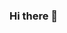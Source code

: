 ### Hi there 👋

<!--
**Shinjini2002/Shinjini2002** is a ✨ _special_ ✨ repository because its `README.md` (this file) appears on your GitHub profile.

Here are some ideas to get you started:

- 🔭 I am currently studying in 3rd year of my college in BTech Computer Science Engineering brach with an overall CGPA of 9.38.
- 🌱 I’m currently learning DSA and Machine Learning.
- 👯 I’m looking to collaborate on ...
- 🤔 I’m looking for help with ...
- 💬 Ask me about ...
- 📫 How to reach me: ...
- 😄 Pronouns: ...
- ⚡ Fun fact: ...
-->
